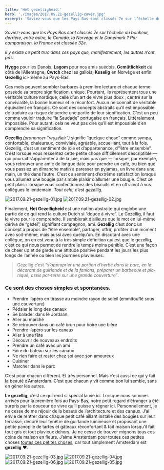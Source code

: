 ```yaml
---
title: 'Het gezelligheid.'
hero: './images/2017.09.21-gezellig-cover.jpg'
excerpt: 'Saviez-vous que les Pays Bas sont classés 7e sur l’échelle du bonheur, derrière, entre autre, le Canada, la Norvège et le Danemark ? Par comparaison, la France est classée 32e. Il y existe ce petit truc dans ces pays que, manifestement, les autres n’ont pas. Hygge pour les Danois, Lagom pour nos amis suédois, Gemütlichkeit'
---
```


_Saviez-vous que les Pays Bas sont classés 7e sur l’échelle du bonheur, derrière, entre autre, le Canada, la Norvège et le Danemark ? Par comparaison, la France est classée 32e._

_Il y existe ce petit truc dans ces pays que, manifestement, les autres n’ont pas._

**Hygge** pour les Danois, **Lagom** pour nos amis suédois, **Gemütlichkeit** du côté de l’Allemagne, **Cwtch** chez les gallois, **Koselig** en Norvège et enfin **Gezellig** ici-même au Pays-Bas.

Ces mots peuvent sembler barbares à première lecture et chaque terme possède sa propre signification, unique. Pourtant, ils représentent tous une véritable culture nordique, celle d’un art de vivre plus doux ; centré sur la convivialité, la bonne humeur et le réconfort. Aucun ne connait de véritable équivalent en français. Ce sont des concepts abstraits qu’il est impossible de traduire au risque de perdre une partie de leur signification. C’est un peu comme vouloir traduire “la Saudade” portugaise en français. Littéralement impossible. Pour autant, cela ne veut pas dire qu’il est impossible d’en comprendre sa signification.

**Gezellig** _(prononcer “reuzéleir”)_ signifie “quelque chose” comme sympa, confortable, chaleureux, conviviale, agréable, accueillant, tout à la fois. Gezellig, c’est un sentiment de joie et d’appartenance, d’”être ensemble”. C’est lorsque vous ressentez cette petite chose difficilement descriptible — qui pourrait s’apparenter à de la joie, mais pas que — lorsque, par exemple, vous retrouver une amie de longue date pour prendre un café, ou bien que vous passiez un dimanche matin à paresser en pyjamas, un livre dans une main, un thé dans l’autre. C’est ce sentiment d’extrême satisfaction lorsque vous allumez une bougie par simple plaisir d’allumer une bougie. C’est ce petit plaisir lorsque vous confectionnez des biscuits et en offraient à vos collègues le lendemain. _Tout cela, c’est gezellig._

<img alt="2017.09.21-gezellig-01.jpg" src="./images/2017.09.21-gezellig-01.jpg">
<img alt="2017.09.21-gezellig-02.jpg" src="./images/2017.09.21-gezellig-02.jpg">

Finalement, **Het Gezelligheid** est une notion abstraite qui englobe une partie de ce qui rend la culture Dutch si “douce à vivre”. Le Gezellig, il faut le vivre pour le comprendre. Il semblerait d’ailleurs que le mot en lui-même dérive de “gezel”, signifiant compagnon, ami. **Gezellig** c’est donc un concept à propos de “être ensemble”, partager, offrir, profiter d’un moment avec soit-même, mais aussi avec quelqu’un. En discutant avec une collègue, on en est venu à la très simple définition qui est que le gezellig, c’est ce qui nous permet de rendre le temps moins pénible. C’est une façon de cheer up et de garde une attitude positive pendant les jours les plus longs de l’année ou bien les journées pluvieuses.

> Gezellig c’est _“s’approprier une portion d’herbe dans le parc, en le décorant de guirlande et de la fanions, préparer un barbecue et pic-niqué, assis par-terre sur une grande couverture”_.

### Ce sont des choses simples et spontanées.

- Prendre l’apéro en tirasse au moindre rayon de soleil (emmitouflé sous une couverture)
- Pédaler le long des canaux
- Se balader dans le Jordaan
- Aller au marché
- Se retrouver dans un café brun pour boire une bière
- Prendre l’apéro sur les canaux
- Aller à une fête
- Découvrir de nouveaux endroits
- Prendre un café avec un ami
- Faire du bateau sur les canaux
- Ne rien faire et rester chez soi avec son amoureux
- Cuisiner
- Marcher dans le parc

C’est pour chacun différent. Et très personnel. Mais c’est aussi ce qui y fait la beauté d’Amsterdam. C’est que chacun y vit comme bon lui semble, sans en gêner les autres.

**Le gezellig**, c’est ce qui rend si spécial la vie ici. Lorsque nous sommes arrivés pour la première fois au Pays-Bas, notre petit regard d’étranger a été surpris par la douceur de vivre qu’il puisse y régner ici. Personnellement, je ne cesse de me réjouir de la beauté de l’architecture et des canaux. J’ai envie de rentrer dans chaque petit café aillant installé des bougies sur leur terrasse, décoré leur fenêtre de guirlande lumineuse et proposant une petite panoplie de tartes et gâteaux réconfortant & fait maison lorsqu’il fait tout gris et tout pluvieux dehors. Je ne cesse de trouver mignons tous ces coins de maison en fleurs. J’aime Amsterdam pour toutes ces petites choses [toutes ces petites choses](petites-choses-amsterdam/), car tout simplement Amsterdam est **gezellig** ♥.

<img alt="2017.09.21-gezellig-03.jpg" src="./images/2017.09.21-gezellig-03.jpg" title="Un « verse munt thee » maison ❤️" />
<img alt="2017.09.21-gezellig-04.jpg" src="./images/2017.09.21-gezellig-04.jpg" title="Mode cocooning activé !" />
<img alt="2017.09.21-gezellig-06.jpg" src="./images/2017.09.21-gezellig-06.jpg" title="Une bougie, des fleurs, toujours" />
<img alt="2017.09.21-gezellig-05.jpg" src="./images/2017.09.21-gezellig-05.jpg" title=" Petits yeux au petit matin" />
